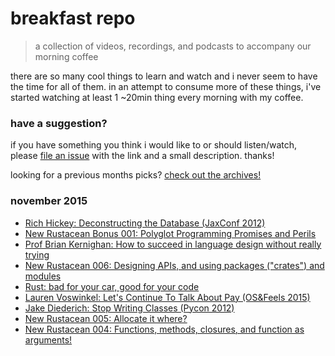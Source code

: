 # breakfast repo
> a collection of videos, recordings, and podcasts to accompany our morning coffee

there are so many cool things to learn and watch and i never seem to have the time for all of them. in an attempt to consume more of these things, i've started watching at least 1 ~20min thing every morning with my coffee.

### have a suggestion?

if you have something you think i would like to or should listen/watch, please [file an issue](https://github.com/ashleygwilliams/breakfast-repo/issues/new) with the link and a small description. thanks!

looking for a previous months picks? [check out the archives!](https://github.com/ashleygwilliams/breakfast-repo/tree/master/archives) 

### november 2015

- [Rich Hickey: Deconstructing the Database (JaxConf 2012)](https://www.youtube.com/watch?v=Cym4TZwTCNU)
- [New Rustacean Bonus 001: Polyglot Programming Promises and Perils](http://www.newrustacean.com/show_notes/bonus/_1/)
- [Prof Brian Kernighan: How to succeed in language design without really trying](https://www.youtube.com/watch?v=Sg4U4r_AgJU)
- [New Rustacean 006: Designing APIs, and using packages ("crates") and modules](http://www.newrustacean.com/show_notes/e006/)
- [Rust: bad for your car, good for your code](https://www.youtube.com/watch?v=LSNpQYTA5zc&feature=youtu.be&list=PLxyG_Sh7NFechTfZb2DLQEUvy3FbaR3gD)
- [Lauren Voswinkel: Let's Continue To Talk About Pay (OS&Feels 2015)](http://confreaks.tv/videos/osfeels2015-let-s-continue-to-talk-about-pay)
- [Jake Diederich: Stop Writing Classes (Pycon 2012)](https://www.youtube.com/watch?v=o9pEzgHorH0)
- [New Rustacean 005: Allocate it where?](http://www.newrustacean.com/show_notes/e005/index.html)
- [New Rustacean 004: Functions, methods, closures, and function as arguments!](http://www.newrustacean.com/show_notes/e004/index.html)

